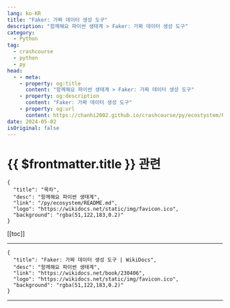 ```yaml
---
lang: ko-KR
title: "Faker: 가짜 데이터 생성 도구"
description: "함께해요 파이썬 생태계 > Faker: 가짜 데이터 생성 도구"
category:
  - Python
tag: 
  - crashcourse
  - python
  - py
head:
  - - meta:
    - property: og:title
      content: "함께해요 파이썬 생태계 > Faker: 가짜 데이터 생성 도구"
    - property: og:description
      content: "Faker: 가짜 데이터 생성 도구"
    - property: og:url
      content: https://chanhi2002.github.io/crashcourse/py/ecostystem/03/faker.html
date: 2024-05-02
isOriginal: false
---
```


# {{ $frontmatter.title }} 관련

```component VPCard
{
  "title": "목차",
  "desc": "함께해요 파이썬 생태계",
  "link": "/py/ecosystem/README.md",
  "logo": "https://wikidocs.net/static/img/favicon.ico",
  "background": "rgba(51,122,183,0.2)"
}
```

[[toc]]

---

```component VPCard
{
  "title": "Faker: 가짜 데이터 생성 도구 | WikiDocs",
  "desc": "함께해요 파이썬 생태계",
  "link": "https://wikidocs.net/book/230406",
  "logo": "https://wikidocs.net/static/img/favicon.ico",
  "background": "rgba(51,122,183,0.2)"
}
```

<!-- TODO: 작성 -->

---

<TagLinks />